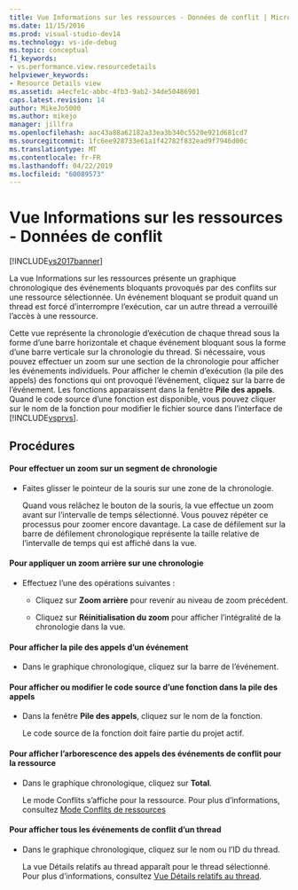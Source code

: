 ```yaml
---
title: Vue Informations sur les ressources - Données de conflit | Microsoft Docs
ms.date: 11/15/2016
ms.prod: visual-studio-dev14
ms.technology: vs-ide-debug
ms.topic: conceptual
f1_keywords:
- vs.performance.view.resourcedetails
helpviewer_keywords:
- Resource Details view
ms.assetid: a4ecfe1c-abbc-4fb3-9ab2-34de50486901
caps.latest.revision: 14
author: MikeJo5000
ms.author: mikejo
manager: jillfra
ms.openlocfilehash: aac43a88a62182a33ea3b340c5520e921d681cd7
ms.sourcegitcommit: 1fc6ee928733e61a1f42782f832ead9f7946d00c
ms.translationtype: MT
ms.contentlocale: fr-FR
ms.lasthandoff: 04/22/2019
ms.locfileid: "60089573"
---
```

# <a name="resource-details-view---contention-data"></a>Vue Informations sur les ressources - Données de conflit
[!INCLUDE[vs2017banner](../includes/vs2017banner.md)]

La vue Informations sur les ressources présente un graphique chronologique des événements bloquants provoqués par des conflits sur une ressource sélectionnée. Un événement bloquant se produit quand un thread est forcé d’interrompre l’exécution, car un autre thread a verrouillé l’accès à une ressource.  
  
 Cette vue représente la chronologie d’exécution de chaque thread sous la forme d’une barre horizontale et chaque événement bloquant sous la forme d’une barre verticale sur la chronologie du thread. Si nécessaire, vous pouvez effectuer un zoom sur une section de la chronologie pour afficher les événements individuels. Pour afficher le chemin d’exécution (la pile des appels) des fonctions qui ont provoqué l’événement, cliquez sur la barre de l’événement. Les fonctions apparaissent dans la fenêtre **Pile des appels**. Quand le code source d’une fonction est disponible, vous pouvez cliquer sur le nom de la fonction pour modifier le fichier source dans l’interface de [!INCLUDE[vsprvs](../includes/vsprvs-md.md)].  
  
## <a name="procedures"></a>Procédures  
  
#### <a name="to-magnify-a-timeline-segment"></a>Pour effectuer un zoom sur un segment de chronologie  
  
- Faites glisser le pointeur de la souris sur une zone de la chronologie.  
  
     Quand vous relâchez le bouton de la souris, la vue effectue un zoom avant sur l’intervalle de temps sélectionné. Vous pouvez répéter ce processus pour zoomer encore davantage. La case de défilement sur la barre de défilement chronologique représente la taille relative de l’intervalle de temps qui est affiché dans la vue.  
  
#### <a name="to-zoom-out-on-a-timeline"></a>Pour appliquer un zoom arrière sur une chronologie  
  
- Effectuez l’une des opérations suivantes :  
  
    - Cliquez sur **Zoom arrière** pour revenir au niveau de zoom précédent.  
  
    - Cliquez sur **Réinitialisation du zoom** pour afficher l’intégralité de la chronologie dans la vue.  
  
#### <a name="to-view-the-call-stack-of-an-event"></a>Pour afficher la pile des appels d’un événement  
  
- Dans le graphique chronologique, cliquez sur la barre de l’événement.  
  
#### <a name="to-view-or-edit-the-source-code-of-a-function-in-the-call-stack"></a>Pour afficher ou modifier le code source d’une fonction dans la pile des appels  
  
- Dans la fenêtre **Pile des appels**, cliquez sur le nom de la fonction.  
  
  Le code source de la fonction doit faire partie du projet actif.  
  
#### <a name="to-view-the-call-tree-of-contention-events-for-the-resource"></a>Pour afficher l’arborescence des appels des événements de conflit pour la ressource  
  
- Dans le graphique chronologique, cliquez sur **Total**.  
  
     Le mode Conflits s’affiche pour la ressource. Pour plus d’informations, consultez [Mode Conflits de ressources](../profiling/resource-contentions-view-contention-data.md)  
  
#### <a name="to-view-all-the-contention-events-of-a-thread"></a>Pour afficher tous les événements de conflit d’un thread  
  
- Dans le graphique chronologique, cliquez sur le nom ou l’ID du thread.  
  
     La vue Détails relatifs au thread apparaît pour le thread sélectionné. Pour plus d’informations, consultez [Vue Détails relatifs au thread](../profiling/thread-details-view-contention-data.md).

